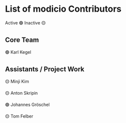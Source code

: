 # List of modicio Contributors

Active 🟢
Inactive 🟡

## Core Team
🟢 Karl Kegel

## Assistants / Project Work
🟡 Minji Kim

🟡 Anton Skripin

🟢 Johannes Gröschel

🟡 Tom Felber
